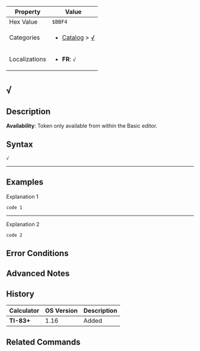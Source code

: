 | Property      | Value |
|---------------|-------|
| Hex Value     | `$BBF4`|
| Categories    | <ul><li>[Catalog](../categories/Catalog.md) > [√](../categories/Catalog.md#√)</li></ul> |
| Localizations | <ul><li><b>FR</b>: `√`</li></ul> |

# `√`

## Description



<b>Availability</b>: Token only available from within the Basic editor.

## Syntax
`√`

<hr>

## Examples

Explanation 1
```ti-basic
code 1
```
---
Explanation 2
```ti-basic
code 2
```

## Error Conditions


## Advanced Notes


## History
| Calculator | OS Version | Description |
|------------|------------|-------------|
| <b>TI-83+</b> | 1.16 | Added

## Related Commands

    